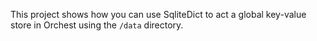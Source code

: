 This project shows how you can use SqliteDict to act a global key-value store in Orchest using the `/data` directory.